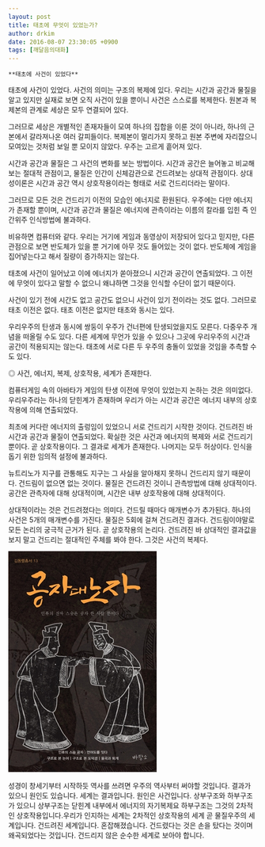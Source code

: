 ```yaml
---
layout: post
title: 태초에 무엇이 있었는가?
author: drkim
date: 2016-08-07 23:30:05 +0900
tags: [깨달음의대화]
---
```

 


    **태초에 사건이 있었다**

  


태초에 사건이 있었다. 사건의 의미는 구조의 복제에 있다. 우리는 시간과 공간과 물질을 알고 있지만 실재로 보면 오직 사건이 있을 뿐이니 사건은 스스로를 복제한다. 원본과 복제본의 관계로 세상은 모두 연결되어 있다. 

  


그러므로 세상은 개별적인 존재자들이 모여 하나의 집합을 이룬 것이 아니라, 하나의 근본에서 갈라져나온 여러 갈피들이다. 복제본이 멀리가지 못하고 원본 주변에 자리잡으니 모여있는 것처럼 보일 뿐 모이지 않았다. 우주는 고르게 흩어져 있다.

  


시간과 공간과 물질은 그 사건의 변화를 보는 방법이다. 시간과 공간은 늘어놓고 비교해보는 절대적 관점이고, 물질은 인간이 신체감관으로 건드려보는 상대적 관점이다. 상대성이론은 시간과 공간 역시 상호작용이라는 형태로 서로 건드리더라는 말이다. 

  


그러므로 모든 것은 건드리기 이전의 모습인 에너지로 환원된다. 우주에는 다만 에너지가 존재할 뿐이며, 시간과 공간과 물질은 에너지에 관측이라는 이름의 칼라를 입힌 즉 인간위주 인식방법에 불과하다. 

  


비유하면 컴퓨터와 같다. 우리는 거기에 게임과 동영상이 저장되어 있다고 믿지만, 다른 관점으로 보면 반도체가 있을 뿐 거기에 아무 것도 들어있는 것이 없다. 반도체에 게임을 집어넣는다고 해서 질량이 증가하지는 않는다.

  


태초에 사건이 일어났고 이에 에너지가 쏟아졌으니 시간과 공간이 연출되었다. 그 이전에 무엇이 있다고 말할 수 없으니 왜냐하면 그것을 인식할 수단이 없기 때문이다. 

  


사건이 있기 전에 시간도 없고 공간도 없으니 사건이 있기 전이라는 것도 없다. 그러므로 태초 이전은 없다. 태초 이전은 없지만 태초와 동시는 있다. 

  


우리우주의 탄생과 동시에 쌍둥이 우주가 건너편에 탄생되었을지도 모른다. 다중우주 개념을 떠올릴 수도 있다. 다른 세계에 무언가 있을 수 있으나 그곳에 우리우주의 시간과 공간이 적용되지는 않는다. 태초에 서로 다른 두 우주의 충돌이 있었을 것임을 추측할 수도 있다.

  


◎ 사건, 에너지, 복제, 상호작용, 세계가 존재한다. 

  


컴퓨터게임 속의 아바타가 게임의 탄생 이전에 무엇이 있었는지 논하는 것은 의미없다. 우리우주라는 하나의 닫힌계가 존재하며 우리가 아는 시간과 공간은 에너지 내부의 상호작용에 의해 연출되었다. 

  


최초에 커다란 에너지의 출렁임이 있었으니 서로 건드리기 시작한 것이다. 건드려진 바 시간과 공간과 물질이 연출되었다. 확실한 것은 사건과 에너지의 복제와 서로 건드리기 뿐이다. 곧 상호작용이다. 그 결과로 세계가 존재한다. 나머지는 모두 허상이다. 인식을 돕기 위한 임의적 설정에 불과하다. 

  


뉴트리노가 지구를 관통해도 지구는 그 사실을 알아채지 못하니 건드리지 않기 때문이다. 건드림이 없으면 없는 것이다. 물질은 건드려진 것이니 관측방법에 대해 상대적이다. 공간은 관측자에 대해 상대적이며, 시간은 내부 상호작용에 대해 상대적이다.

  


상대적이라는 것은 건드려졌다는 의미다. 건드릴 때마다 매개변수가 추가된다. 하나의 사건은 5개의 매개변수를 가진다. 물질은 5회에 걸쳐 건드려진 결과다. 건드림이야말로 모든 논리의 궁극적 근거가 된다. 곧 상호작용의 논리다. 건드려진 바 상대적인 결과값을 보지 말고 건드리는 절대적인 주체를 봐야 한다. 그것은 사건의 복제다. 

  



![](/files/attach/images/198/057/739/555.jpg)   




성경이 창세기부터 시작하듯 역사를 쓰려면 우주의 역사부터 써야할 것입니다. 결과가 있으니 원인도 있습니다. 세계는 결과입니다. 원인은 사건입니다. 상부구조와 하부구조가 있으니 상부구조는 닫힌계 내부에서 에너지의 자기복제요 하부구조는 그것의 2차적인 상호작용입니다.우리가 인지하는 세계는 2차적인 상호작용의 세계 곧 물질우주의 세계입니다. 건드려진 세계입니다. 혼잡해졌습니다. 건드렸다는 것은 손을 탔다는 것이며 왜곡되었다는 것입니다. 건드리지 않은 순수한 세계로 보아야 합니다.